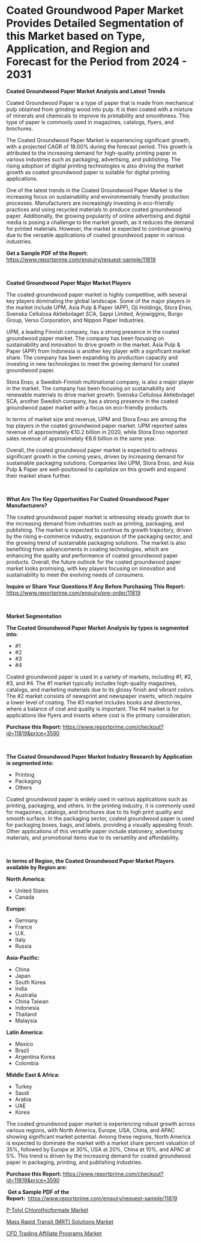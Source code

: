 <p><h1>Coated Groundwood Paper Market Provides Detailed Segmentation of this Market based on Type, Application, and Region and Forecast for the Period from 2024 - 2031</h1></p><p><strong>Coated Groundwood Paper Market Analysis and Latest Trends</strong></p>
<p><p>Coated Groundwood Paper is a type of paper that is made from mechanical pulp obtained from grinding wood into pulp. It is then coated with a mixture of minerals and chemicals to improve its printability and smoothness. This type of paper is commonly used in magazines, catalogs, flyers, and brochures.</p><p>The Coated Groundwood Paper Market is experiencing significant growth, with a projected CAGR of 18.00% during the forecast period. This growth is attributed to the increasing demand for high-quality printing paper in various industries such as packaging, advertising, and publishing. The rising adoption of digital printing technologies is also driving the market growth as coated groundwood paper is suitable for digital printing applications.</p><p>One of the latest trends in the Coated Groundwood Paper Market is the increasing focus on sustainability and environmentally friendly production processes. Manufacturers are increasingly investing in eco-friendly practices and using recycled materials to produce coated groundwood paper. Additionally, the growing popularity of online advertising and digital media is posing a challenge to the market growth, as it reduces the demand for printed materials. However, the market is expected to continue growing due to the versatile applications of coated groundwood paper in various industries.</p></p>
<p><strong>Get a Sample PDF of the Report:&nbsp;</strong> <a href="https://www.reportprime.com/enquiry/request-sample/11819">https://www.reportprime.com/enquiry/request-sample/11819</a></p>
<p>&nbsp;</p>
<p><strong>Coated Groundwood Paper Major Market Players</strong></p>
<p><p>The coated groundwood paper market is highly competitive, with several key players dominating the global landscape. Some of the major players in the market include UPM, Asia Pulp & Paper (APP), Oji Holdings, Stora Enso, Svenska Cellulosa Aktiebolaget SCA, Sappi Limited, Arjowiggins, Burgo Group, Verso Corporation, and Nippon Paper Industries.</p><p>UPM, a leading Finnish company, has a strong presence in the coated groundwood paper market. The company has been focusing on sustainability and innovation to drive growth in the market. Asia Pulp & Paper (APP) from Indonesia is another key player with a significant market share. The company has been expanding its production capacity and investing in new technologies to meet the growing demand for coated groundwood paper.</p><p>Stora Enso, a Swedish-Finnish multinational company, is also a major player in the market. The company has been focusing on sustainability and renewable materials to drive market growth. Svenska Cellulosa Aktiebolaget SCA, another Swedish company, has a strong presence in the coated groundwood paper market with a focus on eco-friendly products.</p><p>In terms of market size and revenue, UPM and Stora Enso are among the top players in the coated groundwood paper market. UPM reported sales revenue of approximately €10.2 billion in 2020, while Stora Enso reported sales revenue of approximately €8.6 billion in the same year.</p><p>Overall, the coated groundwood paper market is expected to witness significant growth in the coming years, driven by increasing demand for sustainable packaging solutions. Companies like UPM, Stora Enso, and Asia Pulp & Paper are well-positioned to capitalize on this growth and expand their market share further.</p></p>
<p>&nbsp;</p>
<p><strong>What Are The Key Opportunities For Coated Groundwood Paper Manufacturers?</strong></p>
<p><p>The coated groundwood paper market is witnessing steady growth due to the increasing demand from industries such as printing, packaging, and publishing. The market is expected to continue its growth trajectory, driven by the rising e-commerce industry, expansion of the packaging sector, and the growing trend of sustainable packaging solutions. The market is also benefiting from advancements in coating technologies, which are enhancing the quality and performance of coated groundwood paper products. Overall, the future outlook for the coated groundwood paper market looks promising, with key players focusing on innovation and sustainability to meet the evolving needs of consumers.</p></p>
<p><strong>Inquire or Share Your Questions If Any Before Purchasing This Report:</strong> <a href="https://www.reportprime.com/enquiry/pre-order/11819">https://www.reportprime.com/enquiry/pre-order/11819</a></p>
<p>&nbsp;</p>
<p><strong>Market Segmentation</strong></p>
<p><strong>The Coated Groundwood Paper Market Analysis by types is segmented into:</strong></p>
<p><ul><li>#1</li><li>#2</li><li>#3</li><li>#4</li></ul></p>
<p><p>Coated groundwood paper is used in a variety of markets, including #1, #2, #3, and #4. The #1 market typically includes high-quality magazines, catalogs, and marketing materials due to its glossy finish and vibrant colors. The #2 market consists of newsprint and newspaper inserts, which require a lower level of coating. The #3 market includes books and directories, where a balance of cost and quality is important. The #4 market is for applications like flyers and inserts where cost is the primary consideration.</p></p>
<p><strong>Purchase this Report:&nbsp;</strong><a href="https://www.reportprime.com/checkout?id=11819&price=3590">https://www.reportprime.com/checkout?id=11819&price=3590</a></p>
<p>&nbsp;</p>
<p><strong>The Coated Groundwood Paper Market Industry Research by Application is segmented into:</strong></p>
<p><ul><li>Printing</li><li>Packaging</li><li>Others</li></ul></p>
<p><p>Coated groundwood paper is widely used in various applications such as printing, packaging, and others. In the printing industry, it is commonly used for magazines, catalogs, and brochures due to its high print quality and smooth surface. In the packaging sector, coated groundwood paper is used for packaging boxes, bags, and labels, providing a visually appealing finish. Other applications of this versatile paper include stationery, advertising materials, and promotional items due to its versatility and affordability.</p></p>
<p>&nbsp;</p>
<p><strong>In terms of Region, the Coated Groundwood Paper Market Players available by Region are:</strong></p>
<p>
    <p> <strong> North America: </strong>
        <ul>
            <li>United States</li>
            <li>Canada</li>
        </ul>
        </p> 
    <p> <strong> Europe: </strong>
        <ul>
            <li>Germany</li>
            <li>France</li>
            <li>U.K.</li>
            <li>Italy</li>
            <li>Russia</li>
        </ul>
        </p> 
    <p> <strong> Asia-Pacific: </strong>
        <ul>
            <li>China</li>
            <li>Japan</li>
            <li>South Korea</li>
            <li>India</li>
            <li>Australia</li>
            <li>China Taiwan</li>
            <li>Indonesia</li>
            <li>Thailand</li>
            <li>Malaysia</li>
        </ul>
        </p> 
    <p> <strong> Latin America: </strong>
        <ul>
            <li>Mexico</li>
            <li>Brazil</li>
            <li>Argentina Korea</li>
            <li>Colombia</li>
        </ul>
        </p> 
    <p> <strong> Middle East & Africa: </strong>
        <ul>
            <li>Turkey</li>
            <li>Saudi</li>
            <li>Arabia</li>
            <li>UAE</li>
            <li>Korea</li>
        </ul>
    </p>
    </p>
<p><p>The coated groundwood paper market is experiencing robust growth across various regions, with North America, Europe, USA, China, and APAC showing significant market potential. Among these regions, North America is expected to dominate the market with a market share percent valuation of 35%, followed by Europe at 30%, USA at 20%, China at 10%, and APAC at 5%. This trend is driven by the increasing demand for coated groundwood paper in packaging, printing, and publishing industries.</p></p>
<p><strong>Purchase this Report: </strong><a href="https://www.reportprime.com/checkout?id=11819&price=3590">https://www.reportprime.com/checkout?id=11819&price=3590</a></p>
<p>&nbsp;<strong>Get a Sample PDF of the Report:&nbsp;&nbsp;</strong><a href="https://www.reportprime.com/enquiry/request-sample/11819">https://www.reportprime.com/enquiry/request-sample/11819</a></p>
<p><strong></strong></p>
<p><p><a href="https://view.publitas.com/reportprime-1/p-tolyl-chlorothioformate-market-size-2023-2030-global-industrial-analysis-key-geographical-regions-market-share-top-key-players-product-types-and-forecast-research-report/">P-Tolyl Chlorothioformate Market</a></p><p><a href="https://view.publitas.com/reportprime-1/mass-rapid-transit-mrt-solutions-market-offers-provide-insightful-data-for-the-time-period-from-2023-to-2030-and-also-provide-analysis-based-on-application-type-and-region/">Mass Rapid Transit (MRT) Solutions Market</a></p><p><a href="https://view.publitas.com/reportprime-1/cfd-trading-affiliate-programs-market-size-reflecting-a-forecast-till-2030-market-by-type-by-application-and-by-geography/">CFD Trading Affiliate Programs Market</a></p></p>